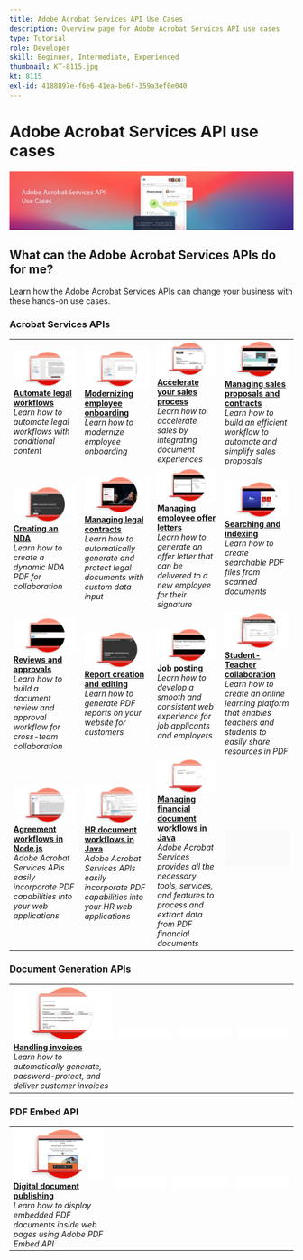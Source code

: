 ```yaml
---
title: Adobe Acrobat Services API Use Cases
description: Overview page for Adobe Acrobat Services API use cases
type: Tutorial
role: Developer
skill: Beginner, Intermediate, Experienced
thumbnail: KT-8115.jpg
kt: 8115
exl-id: 4188897e-f6e6-41ea-be6f-359a3ef0e040
---
```

# Adobe Acrobat Services API use cases

![Acrobat Services API Use Case Banner](../assets/usecaseshero.jpg)

## What can the Adobe Acrobat Services APIs do for me?

Learn how the Adobe Acrobat Services APIs can change your business with these hands-on use cases.

### Acrobat Services APIs

<table style="table-layout:fixed">
<tr>
  <td>
    <a href="automatelegalworkflows.md">
      <img alt="Automate legal workflows" src="assets/automatelegal_thumb.png" />
    </a>
    <div>
    <a href="automatelegalworkflows.md"><strong>Automate legal workflows</strong></a>
    </div>
    <em>Learn how to automate legal workflows with conditional content</em>
    <br>
  </td>
  <td>
      <a href="employeeonboarding.md">
        <img alt="Modernizing employee onboarding" src="assets/employee_thumb.png" />
      </a>
      <div>
      <a href="employeeonboarding.md"><strong>Modernizing employee onboarding</strong></a>
      </div>
      <em>Learn how to modernize employee onboarding</em>
      <br>
  </td>
  <td>
      <a href="acceleratesales.md">
        <img alt="Accelerate your sales process" src="assets/accsales_thumb.png" />
      </a>
      <div>
      <a href="acceleratesales.md"><strong>Accelerate your sales process</strong></a>
      </div>
      <em>Learn how to accelerate sales by integrating document experiences</em>
      <br>
    </td>
    <td>
      <a href="sales.md">
        <img alt="Managing sales proposals and contracts" src="assets/sales_thumb.png" />
      </a>
      <div>
      <a href="sales.md"><strong>Managing sales proposals and contracts</strong></a>
      </div>
      <em>Learn how to build an efficient workflow to automate and simplify sales proposals</em>
      <br>
    </td>
</tr>
<tr>
  <td>
    <a href="nda.md">
      <img alt="Creating an NDA" src="assets/nda_thumb.png" />
    </a>
    <div>
    <a href="nda.md"><strong>Creating an NDA</strong></a>
    </div>
    <em>Learn how to create a dynamic NDA PDF for collaboration</em>
    <br>
  </td>
  <td>
    <a href="legal.md">
      <img alt="Managing legal contracts" src="assets/legal_thumb.png" />
    </a>
    <div>
    <a href="legal.md"><strong>Managing legal contracts</strong></a>
    </div>
    <em>Learn how to automatically generate and protect legal documents with custom data input</em>
    <br>
  </td>
  <td>
    <a href="offer.md">
      <img alt="Managing employee offer letters" src="assets/offer_thumb.png" />
    </a>
    <div>
    <a href="offer.md"><strong>Managing employee offer letters</strong></a>
    </div>
    <em>Learn how to generate an offer letter that can be delivered to a new employee for their signature</em>
    <br>
  </td>
  <td>
    <a href="searching.md">
      <img alt="Searching and indexing" src="assets/searching_thumb.png" />
    </a>
    <div>
    <a href="searching.md"><strong>Searching and indexing</strong></a>
    </div>
    <em>Learn how to create searchable PDF files from scanned documents</em>
    <br>
  </td>
</tr>
<tr>
  <td>
    <a href="reviews.md">
      <img alt="Reviews and approvals" src="assets/reviews_thumb.png" />
    </a>
    <div>
    <a href="reviews.md"><strong>Reviews and approvals</strong></a>
    </div>
    <em>Learn how to build a document review and approval workflow for cross-team collaboration</em>
    <br>
  </td>
  <td>
    <a href="reportcreation.md">
      <img alt="Report creation and editing" src="assets/report_thumb.png" />
    </a>
    <div>
    <a href="reportcreation.md"><strong>Report creation and editing</strong></a>
    </div>
    <em>Learn how to generate PDF reports on your website for customers</em>
    <br>
  </td>
  <td>
    <a href="jobposting.md">
      <img alt="Job posting" src="assets/job_thumb.png" />
    </a>
    <div>
    <a href="jobposting.md"><strong>Job posting</strong></a>
    </div>
    <em>Learn how to develop a smooth and consistent web experience for job applicants and employers</em>
    <br>
  </td>
  <td>
    <a href="educationcollab.md">
      <img alt="Student-Teacher Collaboration" src="assets/edu_thumb.png" />
    </a>
    <div>
    <a href="educationcollab.md"><strong>Student-Teacher collaboration</strong></a>
    </div>
    <em>Learn how to create an online learning platform that enables teachers and students to easily share resources in PDF</em>
    <br>
  </td>
</tr>
<tr>
  <td>
    <a href="AgreementWorkflowsNodejs.md">
      <img alt="Agreement workflows in Node.js" src="assets/AWNjs_thumb.png" />
    </a>
    <div>
    <a href="AgreementWorkflowsNodejs.md"><strong>Agreement workflows in Node.js</strong></a>
    </div>
    <em>Adobe Acrobat Services APIs easily incorporate PDF capabilities into your web applications</em>
    <br>
  </td>
  <td>
    <a href="HRAgreementWorkflowsJava.md">
      <img alt="HR document workflows in Java" src="assets/HRWJ_thumb.png" />
    </a>
    <div>
    <a href="HRAgreementWorkflowsJava.md"><strong>HR document workflows in Java</strong></a>
    </div>
    <em>Adobe Acrobat Services APIs easily incorporate PDF capabilities into your HR web applications</em>
    <br>
  </td>
  <td>
    <a href="FinanceWorkflowsJava.md">
      <img alt="Managing financial document workflows in Java" src="assets/FAWJ_thumb.png" />
    </a>
    <div>
    <a href="FinanceWorkflowsJava.md"><strong>Managing financial document workflows in Java</strong></a>
    </div>
    <em>Adobe Acrobat Services provides all the necessary tools, services, and features to process and extract data from PDF financial documents</em>
    <br>
  </td>
  <td>
    <img alt="Spacer" src="../assets/GrayBanner_Placeholder.png" />
    <div>
    <br>
  </td>
</tr>
</table>

### Document Generation APIs

<table style="table-layout:fixed">
<tr>
  <td>
    <a href="invoices.md">
      <img alt="Handling invoices" src="assets/invoices_thumb.png" />
    </a>
    <div>
    <a href="invoices.md"><strong>Handling invoices</strong></a>
    </div>
    <em>Learn how to automatically generate, password-protect, and deliver customer invoices</em>
    <br>
  </td>
  <td>
    <img alt="Spacer" src="../assets/WhiteBanner_Placeholder.png" />
    <div>
    <br>
  </td>
  <td>
    <img alt="Spacer" src="../assets/WhiteBanner_Placeholder.png" />
    <div>
    <br>
  </td>
  <td>
    <img alt="Spacer" src="../assets/WhiteBanner_Placeholder.png" />
    <div>
    <br>
  </td>
</tr>
</table>

### PDF Embed API

<table style="table-layout:fixed">
<tr>
   <td>
    <a href="ddppdfembedapi.md">
      <img alt="Digital document publishing" src="assets/ddp_thumb.png" />
    </a>
    <div>
    <a href="ddppdfembedapi.md"><strong>Digital document publishing</strong></a>
    </div>
    <em>Learn how to display embedded PDF documents inside web pages using Adobe PDF Embed API</em>
    <br>
  </td>
  <td>
    <img alt="Spacer" src="../assets/WhiteBanner_Placeholder.png" />
    <div>
    <br>
  </td>
  <td>
    <img alt="Spacer" src="../assets/WhiteBanner_Placeholder.png" />
    <div>
    <br>
  </td>
  <td>
    <img alt="Spacer" src="../assets/WhiteBanner_Placeholder.png" />
    <div>
    <br>
  </td>
</tr>
</table>